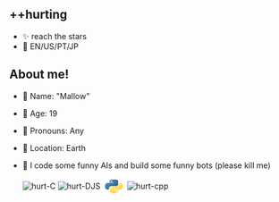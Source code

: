 ## ++hurting

- ✨ reach the stars
- 🐧 EN/US/PT/JP

## About me!

- 👾 Name: "Mallow"
- 👾 Age: 19
- 👾 Pronouns: Any
- 👾 Location: Earth
- 👾 I code some funny AIs and build some funny bots (please kill me) 


  <img align="center" alt="hurt-C" height="30" width="40" src="https://cdn.jsdelivr.net/gh/devicons/devicon/icons/c/c-original.svg">
  <img align="center" alt="hurt-DJS" height="30" width="40" src="https://cdn.jsdelivr.net/gh/devicons/devicon/icons/discordjs/discordjs-original.svg">
  <img align="center" alt="hurt-Python" height="30" width="40" src="https://raw.githubusercontent.com/devicons/devicon/master/icons/python/python-original.svg">
  <img align="center" alt="hurt-cpp" height="30" width="40" src="https://cdn.jsdelivr.net/gh/devicons/devicon/icons/cplusplus/cplusplus-original.svg">
</div>
